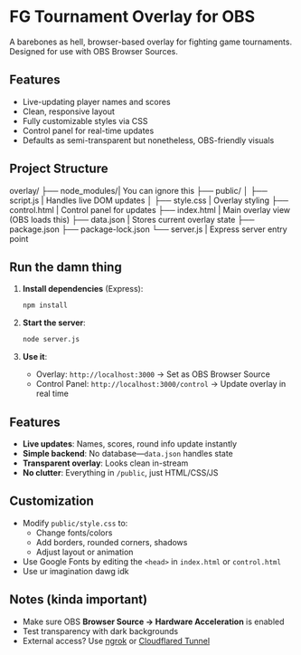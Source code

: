 # FG Tournament Overlay for OBS

A barebones as hell, browser-based overlay for fighting game tournaments. Designed for use with OBS Browser Sources.

## Features

- Live-updating player names and scores
- Clean, responsive layout
- Fully customizable styles via CSS
- Control panel for real-time updates
- Defaults as semi-transparent but nonetheless, OBS-friendly visuals

## Project Structure
overlay/ 
├── node_modules/| You can ignore this
├── public/ 
│ ├── script.js  | Handles live DOM updates 
│ ├── style.css  | Overlay styling 
├── control.html | Control panel for updates 
├── index.html   | Main overlay view (OBS loads this) 
├── data.json    | Stores current overlay state 
├── package.json 
├── package-lock.json 
└── server.js    | Express server entry point

## Run the damn thing
1. **Install dependencies** (Express):
   ```bash
   npm install
   ```

2. **Start the server**:
   ```bash
   node server.js
   ```

3. **Use it**:
   - Overlay: `http://localhost:3000` → Set as OBS Browser Source
   - Control Panel: `http://localhost:3000/control` → Update overlay in real time

## Features

- **Live updates**: Names, scores, round info update instantly
- **Simple backend**: No database—`data.json` handles state
- **Transparent overlay**: Looks clean in-stream
- **No clutter**: Everything in `/public`, just HTML/CSS/JS

## Customization

- Modify `public/style.css` to:
  - Change fonts/colors
  - Add borders, rounded corners, shadows
  - Adjust layout or animation
- Use Google Fonts by editing the `<head>` in `index.html` or `control.html`
- Use ur imagination dawg idk

## Notes (kinda important)

- Make sure OBS **Browser Source → Hardware Acceleration** is enabled
- Test transparency with dark backgrounds
- External access? Use [ngrok](https://ngrok.com/) or [Cloudflared Tunnel](https://developers.cloudflare.com/cloudflare-one/connections/connect-apps/)
